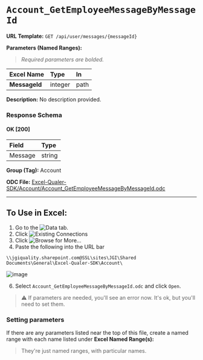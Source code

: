 # `Account_GetEmployeeMessageByMessageId`
> 
    
**URL Template:**
`GET /api/user/messages/{messageId}`

**Parameters (Named Ranges):**

> *Required parameters are bolded.*

| Excel Name    | Type    | In   |
|:--------------|:--------|:-----|
| **MessageId** | integer | path |

**Description:**
No description provided.

### Response Schema

#### OK [200]

| Field   | Type   |
|:--------|:-------|
| Message | string |

**Group (Tag):**
Account

**ODC File:**
[Excel-Qualer-SDK/Account/Account_GetEmployeeMessageByMessageId.odc](https://github.com/Johnson-Gage-Inspection-Inc/qualer-sdk-odc/blob/main/Excel-Qualer-SDK/Account/Account_GetEmployeeMessageByMessageId.odc)

---

To Use in Excel:
---

1. Go to the ![`Data`](https://github.com/user-attachments/assets/da437a70-57b3-4c5b-bb01-4910ece19ed1)
 tab.
3. Click ![Existing Connections](https://github.com/user-attachments/assets/a2f1ed67-b2e0-4c23-ac90-68c870e60289)
4. Click ![`Browse for More...`](https://github.com/user-attachments/assets/8e698494-6865-41e7-b6fa-043aea81809a)
5. Paste the following into the URL bar
```
\\jgiquality.sharepoint.com@SSL\sites\JGI\Shared Documents\General\Excel-Qualer-SDK\Account\
```

![image](https://github.com/user-attachments/assets/1e1a8d87-0377-446d-aaf5-d78562991db3)

6. Select `Account_GetEmployeeMessageByMessageId.odc` and click `Open`.

> ⚠️ If parameters are needed, you'll see an error now. It's ok, but you'll need to set them.

### Setting parameters
If there are any parameters listed near the top of this file, create a named range with each name listed under **Excel Named Range(s):**
> They're just named ranges, with particular names.
